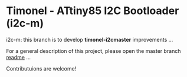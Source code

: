 Timonel - ATtiny85 I2C Bootloader (i2c-m)
=========================================
i2c-m: this branch is to develop __timonel-i2cmaster__ improvements ...

For a general description of this project, please open the master branch [readme](../master/README.md) ...

Contributuions are welcome!
